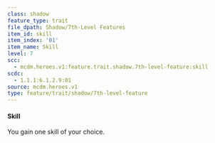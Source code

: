 ```yaml
---
class: shadow
feature_type: trait
file_dpath: Shadow/7th-Level Features
item_id: skill
item_index: '01'
item_name: Skill
level: 7
scc:
  - mcdm.heroes.v1:feature.trait.shadow.7th-level-feature:skill
scdc:
  - 1.1.1:6.1.2.9:01
source: mcdm.heroes.v1
type: feature/trait/shadow/7th-level-feature
---
```


#### Skill

You gain one skill of your choice.
